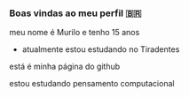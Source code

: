   ### Boas vindas ao meu perfil 🇧🇷
meu nome é Murilo e tenho 15 anos
- atualmente estou estudando no Tiradentes 

está é minha página do github

estou estudando pensamento computacional
